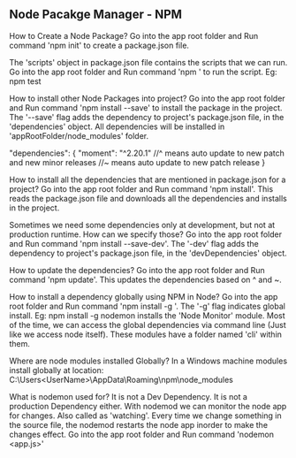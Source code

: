 Node Pacakge Manager - NPM
--------------------------

How to Create a Node Package?
Go into the app root folder and Run command 'npm init' to create a package.json file.

The 'scripts' object in package.json file contains the scripts that we can run.
Go into the app root folder and Run command 'npm <script-name>' to run the script.
Eg: npm test

How to install other Node Packages into project?
Go into the app root folder and Run command 'npm install <package-name> --save'
to install the package in the project. The '--save' flag adds the dependency to project's
package.json file, in the 'dependencies' object.
All dependencies will be installed in 'appRootFolder/node_modules' folder.


"dependencies": {
    "moment": "^2.20.1" //^ means auto update to new patch and new minor releases
                        //~ means auto update to new patch release
  }


How to install all the dependencies that are mentioned in package.json for a project?
Go into the app root folder and Run command 'npm install'.
This reads the package.json file and downloads all the dependencies and installs in the project.


Sometimes we need some dependencies only at development, but not at production runtime.
How can we specify those?
Go into the app root folder and Run command 'npm install <package-name> --save-dev'.
The '-dev' flag adds the dependency to project's package.json file, in the 'devDependencies' object.

How to update the dependencies?
Go into the app root folder and Run command 'npm update'.
This updates the dependencies based on ^ and ~.

How to install a dependency globally using NPM in Node?
Go into the app root folder and Run command 'npm install -g <package-name>'.
The '-g' flag indicates global install.
Eg: npm install -g nodemon
installs the 'Node Monitor' module.
Most of the time, we can access the global dependencies via command line (Just like we access node itself).
These modules have a folder named 'cli' within them.

Where are node modules installed Globally?
In a Windows machine modules install globally at location:
C:\Users\<UserName>\AppData\Roaming\npm\node_modules

What is nodemon used for?
It is not a Dev Dependency. It is not a production Dependency either.
With nodemod we can monitor the node app for changes. Also called as 'watching'.
Every time we change something in the source file, the nodemod restarts the node app inorder to make the changes effect.
Go into the app root folder and Run command 'nodemon <app.js>'